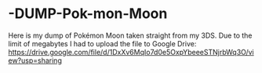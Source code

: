 # -DUMP-Pok-mon-Moon
Here is my dump of Pokémon Moon taken straight from my 3DS.
Due to the limit of megabytes I had to upload the file to Google Drive:
https://drive.google.com/file/d/1DxXv6MqIo7d0e5OxpYbeeeSTNjrbWq3O/view?usp=sharing

